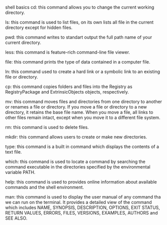  shell basics
cd: this command allows you to change the current working directory.

ls: this command is used to list files, on its own lists all file in the current directory except for hidden files.

pwd: this command writes to standart output the full path name of your current directory.

less: this command is feature-rich command-line file viewer.

file: this command prints the type of data contained in a computer file.

ln: this command used to create a hard link or a symbolic link to an existing file or directory.

cp: this command copies folders and files into the Registry as RegistryPackage and ExtrinsicObjects objects, respectively.

mv: this command moves files and directories from one directory to another or renames a file or directory. If you move a file or directory to a new directory, it retains the base file name. When you move a file, all links to other files remain intact, except when you move it to a different file system.

rm: this command is used to delete files.

mkdir: this command allows users to create or make new directories.

type: this command is a built in command which displays the contents of a text file.

which: this command is used to locate a command by searching the command executable in the directories specified by the environmental variable PATH.

help: this command is used to provides online information about available commands and the shell environment.

man: this command is used to display the user manual of any command tha we can run on the terminal. It provides a detailed view of the command which includes NAME, SYNOPSIS, DESCRIPTION, OPTIONS, EXIT STATUS, RETURN VALUES, ERRORS, FILES, VERSIONS, EXAMPLES, AUTHORS and SEE ALSO.
